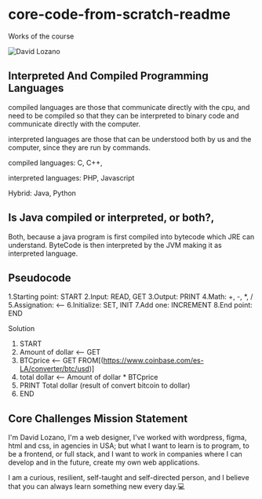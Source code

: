 

# core-code-from-scratch-readme
Works of the course


![David Lozano](https://nuyidlmarketing.site/wp-content/uploads/2022/04/header-nueva-paginasin-fondo.png)


## Interpreted And Compiled Programming Languages

compiled languages are those that communicate directly with the cpu, and need to be compiled so that they can be interpreted to binary code and communicate directly with the computer.

interpreted languages are those that can be understood both by us and the computer, since they are run by commands.

compiled languages: C, C++, 

interpreted languages: PHP, Javascript

Hybrid: Java, Python


## Is Java compiled or interpreted, or both?,

Both, because  a java program is first compiled into bytecode which JRE can understand. ByteCode is then interpreted by the JVM making it as interpreted language.


## Pseudocode 


 
 1.Starting point: START
  2.Input: READ, GET
  3.Output: PRINT
  4.Math: +, -, *, /
  5.Assignation: <--
  6.Initialize:  SET, INIT
  7.Add one: INCREMENT
  8.End point: END
  
  
  Solution
  
  1. START
  2. Amount of dollar <-- GET
  3. BTCprice <-- GET FROM[(https://www.coinbase.com/es-LA/converter/btc/usd)]
  4. total dollar <-- Amount of dollar * BTCprice
  5. PRINT Total dollar (result of convert bitcoin to dollar)
  6. END



## Core Challenges Mission Statement 


I'm David Lozano, I'm a web designer, I've worked with wordpress, figma, html and css, in agencies in USA; but what I want to learn is to program, to be a frontend, or full stack, and I want to work in companies where I can develop and in the future, create my own web applications.

I am a curious, resilient, self-taught and self-directed person, and I believe that you can always learn something new every day.💻 

